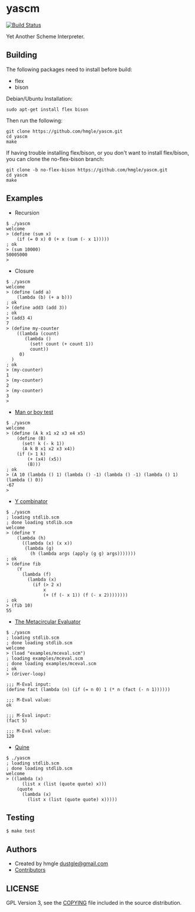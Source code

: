# yascm

[![Build Status](https://travis-ci.org/hmgle/yascm.png?branch=master)](https://travis-ci.org/hmgle/yascm)

Yet Another Scheme Interpreter.

## Building

The following packages need to install before build:

- flex
- bison

Debian/Ubuntu Installation:

```
sudo apt-get install flex bison
```

Then run the following:

```
git clone https://github.com/hmgle/yascm.git
cd yascm
make
```

If having trouble installing flex/bison, or you don't want to install flex/bison, you can clone the no-flex-bison branch:

```
git clone -b no-flex-bison https://github.com/hmgle/yascm.git
cd yascm
make
```

## Examples

- Recursion

```
$ ./yascm
welcome
> (define (sum x)
    (if (= 0 x) 0 (+ x (sum (- x 1)))))
; ok
> (sum 10000)
50005000
>
```

- Closure

```
$ ./yascm
welcome
> (define (add a)
    (lambda (b) (+ a b)))
; ok
> (define add3 (add 3))
; ok
> (add3 4)
7
> (define my-counter
    ((lambda (count)
       (lambda ()
         (set! count (+ count 1))
         count))
     0)
  )
; ok
> (my-counter)
1
> (my-counter)
2
> (my-counter)
3
>
```

- [Man or boy test](https://en.wikipedia.org/?title=Man_or_boy_test)

```
$ ./yascm
welcome
> (define (A k x1 x2 x3 x4 x5)
    (define (B)
      (set! k (- k 1))
      (A k B x1 x2 x3 x4))
    (if (> 1 k)
        (+ (x4) (x5))
        (B)))
; ok
> (A 10 (lambda () 1) (lambda () -1) (lambda () -1) (lambda () 1) (lambda () 0))
-67
> 
```

- [Y combinator](http://rosettacode.org/wiki/Y_combinator#Scheme)

```
$ ./yascm
; loading stdlib.scm
; done loading stdlib.scm
welcome
> (define Y
    (lambda (h)
      ((lambda (x) (x x))
       (lambda (g)
         (h (lambda args (apply (g g) args)))))))
; ok
> (define fib
    (Y
      (lambda (f)
        (lambda (x)
          (if (> 2 x)
              x
              (+ (f (- x 1)) (f (- x 2))))))))
; ok
> (fib 10)
55
```

- [The Metacircular Evaluator](https://mitpress.mit.edu/sicp/full-text/book/book-Z-H-26.html#%_sec_4.1)

```
$ ./yascm 
; loading stdlib.scm
; done loading stdlib.scm
welcome
> (load "examples/mceval.scm")
; loading examples/mceval.scm
; done loading examples/mceval.scm
; ok
> (driver-loop)

;;; M-Eval input:
(define fact (lambda (n) (if (= n 0) 1 (* n (fact (- n 1))))))

;;; M-Eval value:
ok

;;; M-Eval input:
(fact 5)

;;; M-Eval value:
120
```

- [Quine](https://en.wikipedia.org/wiki/Quine_%28computing%29)

```
$ ./yascm 
; loading stdlib.scm
; done loading stdlib.scm
welcome
> ((lambda (x)
      (list x (list (quote quote) x)))
    (quote
      (lambda (x)
        (list x (list (quote quote) x)))))
```

## Testing

```
$ make test
```

## Authors

- Created by hmgle <dustgle@gmail.com>
- [Contributors](https://github.com/hmgle/yascm/graphs/contributors)

## LICENSE

GPL Version 3, see the [COPYING](COPYING) file included in the source distribution.
